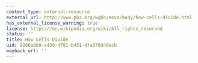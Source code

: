 ```yaml
---
content_type: external-resource
external_url: http://www.pbs.org/wgbh/nova/body/how-cells-divide.html
has_external_license_warning: true
license: https://en.wikipedia.org/wiki/All_rights_reserved
status: ''
title: How Cells Divide
uid: 9266abb9-a430-4701-b451-dfa576d40ecb
wayback_url: ''
---
```

